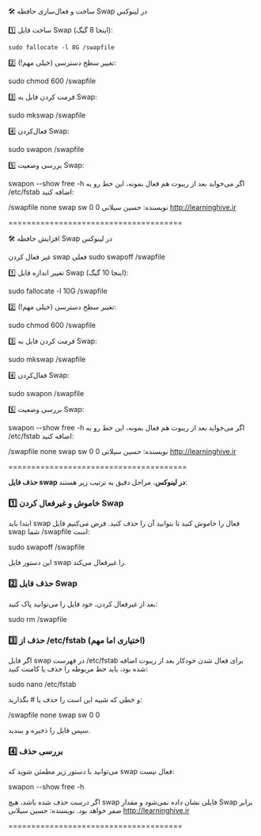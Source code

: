 🛠 ساخت و فعال‌سازی  حافظه Swap در لینوکس  

1️⃣ ساخت فایل Swap (اینجا 8 گیگ):
```
sudo fallocate -l 8G /swapfile
```

2️⃣ تغییر سطح دسترسی (خیلی مهم!):

sudo chmod 600 /swapfile


3️⃣ فرمت کردن فایل به Swap:

sudo mkswap /swapfile


4️⃣ فعال‌کردن Swap:

sudo swapon /swapfile


5️⃣ بررسی وضعیت Swap:

swapon --show
free -h
اگر می‌خواید بعد از ریبوت هم فعال بمونه، این خط رو به /etc/fstab اضافه کنید:

/swapfile none swap sw 0 0
نویسنده: حسین سیلانی
http://learninghive.ir


======================================

🛠 افزایش  حافظه Swap در لینوکس  

 غیر فعال کردن swap فعلی
sudo swapoff /swapfile


1️⃣ تغییر اندازه فایل Swap (اینجا 10 گیگ):

sudo fallocate -l 10G /swapfile


2️⃣ تغییر سطح دسترسی (خیلی مهم!):

sudo chmod 600 /swapfile


3️⃣ فرمت کردن فایل به Swap:

sudo mkswap /swapfile


4️⃣ فعال‌کردن Swap:

sudo swapon /swapfile


5️⃣ بررسی وضعیت Swap:

swapon --show
free -h
اگر می‌خواید بعد از ریبوت هم فعال بمونه، این خط رو به /etc/fstab اضافه کنید:

/swapfile none swap sw 0 0
نویسنده: حسین سیلانی
http://learninghive.ir

=======================================


**حذف  فایل swap در لینوکس**، مراحل دقیق به ترتیب زیر هستند:


### 1️⃣ خاموش و غیرفعال کردن Swap

ابتدا باید swap فعال را خاموش کنید تا بتوانید آن را حذف کنید. فرض می‌کنیم فایل swap شما /swapfile است:

sudo swapoff /swapfile

این دستور فایل swap را غیرفعال می‌کند.


### 2️⃣ حذف فایل Swap

بعد از غیرفعال کردن، خود فایل را می‌توانید پاک کنید:

sudo rm /swapfile

### 3️⃣ حذف از /etc/fstab (اختیاری اما مهم)

اگر فایل swap در فهرست /etc/fstab برای فعال شدن خودکار بعد از ریبوت اضافه شده بود، باید خط مربوطه را حذف یا کامنت کنید:

sudo nano /etc/fstab

و خطی که شبیه این است را حذف یا # بگذارید:

/swapfile none swap sw 0 0

سپس فایل را ذخیره و ببندید.


### 4️⃣ بررسی حذف

می‌توانید با دستور زیر مطمئن شوید که swap فعال نیست:

swapon --show
free -h

اگر درست حذف شده باشد، هیچ swap فایلی نشان داده نمی‌شود و مقدار Swap برابر صفر خواهد بود.
نویسنده: حسین سیلانی
http://learninghive.ir

======================================


